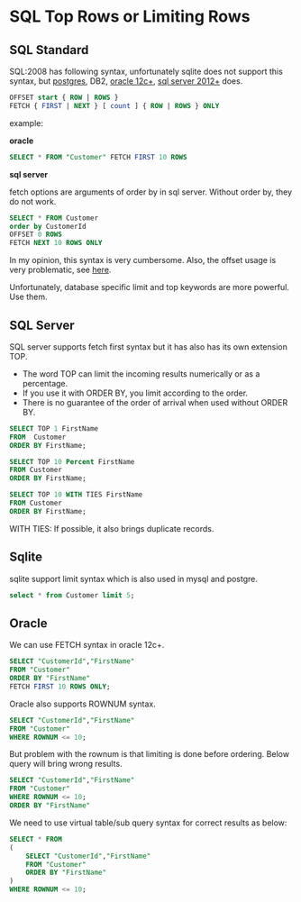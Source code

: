 # SQL Top Rows or Limiting Rows

## SQL Standard

SQL:2008 has following syntax, unfortunately sqlite does not support this syntax, but [postgres](https://www.postgresql.org/docs/9.6/sql-select.html#SQL-LIMIT), DB2, [oracle 12c+](https://blogs.oracle.com/sql/post/how-to-select-the-top-n-rows-per-group-with-sql-in-oracle-database), [sql server 2012+](https://learn.microsoft.com/en-us/previous-versions/sql/sql-server-2012/ms188385(v=sql.110)) does.


```sql
OFFSET start { ROW | ROWS }
FETCH { FIRST | NEXT } [ count ] { ROW | ROWS } ONLY
```


example:

**oracle**

```sql
SELECT * FROM "Customer" FETCH FIRST 10 ROWS
```

**sql server**

fetch options are arguments of order by in sql server.
Without order by, they do not work.

```sql
SELECT * FROM Customer 
order by CustomerId 
OFFSET 0 ROWS
FETCH NEXT 10 ROWS ONLY
```

In my opinion, this syntax is very cumbersome.
Also, the offset usage is very problematic, see [here](https://use-the-index-luke.com/no-offset).

Unfortunately, database specific limit and top keywords are more powerful.
Use them.


## SQL Server

SQL server supports fetch first syntax but it has also has its own extension TOP.

- The word TOP can limit the incoming results numerically or as a percentage.
- If you use it with ORDER BY, you limit according to the order.
- There is no guarantee of the order of arrival when used without ORDER BY.


```sql
SELECT TOP 1 FirstName 
FROM  Customer 
ORDER BY FirstName;
```

```sql
SELECT TOP 10 Percent FirstName 
FROM Customer 
ORDER BY FirstName;
```


```sql
SELECT TOP 10 WITH TIES FirstName 
FROM Customer
ORDER BY FirstName;
```

WITH TIES: If possible, it also brings duplicate records.


## Sqlite

sqlite support limit syntax which is also used in mysql and postgre.

```sql
select * from Customer limit 5; 
```


## Oracle

We can use FETCH syntax in oracle 12c+.

```sql
SELECT "CustomerId","FirstName"
FROM "Customer"
ORDER BY "FirstName"
FETCH FIRST 10 ROWS ONLY; 
```

Oracle also supports ROWNUM syntax.

```sql
SELECT "CustomerId","FirstName"
FROM "Customer"
WHERE ROWNUM <= 10;
```

But problem with the rownum is that limiting is done before ordering.
Below query will bring wrong results.

```sql
SELECT "CustomerId","FirstName"
FROM "Customer"
WHERE ROWNUM <= 10;
ORDER BY "FirstName"
```

We need to use virtual table/sub query syntax for correct results as below:

```sql
SELECT * FROM 
(
	SELECT "CustomerId","FirstName"
	FROM "Customer"
	ORDER BY "FirstName"
)
WHERE ROWNUM <= 10;
```
